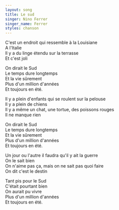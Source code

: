 ```yaml
---
layout: song
title: Le sud
singer: Nino Ferrer
singer_name: Ferrer
styles: chanson
---
```

C'est un endroit qui ressemble à la Louisiane  
A l'Italie  
Il y a du linge étendu sur la terrasse  
Et c'est joli  
  
On dirait le Sud  
Le temps dure longtemps  
Et la vie sûrement  
Plus d'un million d'années  
Et toujours en été.   
  
Il y a plein d'enfants qui se roulent sur la pelouse  
Il y a plein de chiens  
Il y a même un chat, une tortue, des poissons rouges  
Il ne manque rien  
  
On dirait le Sud  
Le temps dure longtemps  
Et la vie sûrement  
Plus d'un million d'années  
Et toujours en été.  
  
Un jour ou l'autre il faudra qu'il y ait la guerre  
On le sait bien  
On n'aime pas ça, mais on ne sait pas quoi faire  
On dit c'est le destin  
  
Tant pis pour le Sud  
C'était pourtant bien  
On aurait pu vivre  
Plus d'un million d'années  
Et toujours en été.  
